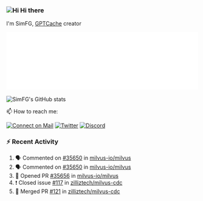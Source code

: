 ### <img src='https://qpluspicture.oss-cn-beijing.aliyuncs.com/6LjjQA/Hi.gif' alt='Hi' width="24"/> Hi there

I'm SimFG, [GPTCache](https://github.com/zilliztech/GPTCache) creator

![Metrics 👋](/metrics.plugin.followup.user.svg)

![SimFG's GitHub stats](https://github-readme-stats.vercel.app/api?username=SimFG&show_icons=true&theme=radical&count_private=true)

📫 How to reach me:

[![Connect on Mail](https://img.shields.io/badge/Ask%20me-anything-1abc9c.svg)](mailto:1142838399@qq.com)
[![Twitter](https://img.shields.io/twitter/follow/FogSim?style=social)](https://twitter.com/FogSim)
[![Discord](https://img.shields.io/discord/1092648432495251507?label=Discord&logo=discord)](https://discord.gg/Q8C6WEjSWV)

### :zap: Recent Activity

<!--START_SECTION:activity-->
1. 🗣 Commented on [#35650](https://github.com/milvus-io/milvus/issues/35650) in [milvus-io/milvus](https://github.com/milvus-io/milvus)
2. 🗣 Commented on [#35650](https://github.com/milvus-io/milvus/issues/35650) in [milvus-io/milvus](https://github.com/milvus-io/milvus)
3. 💪 Opened PR [#35656](https://github.com/milvus-io/milvus/pull/35656) in [milvus-io/milvus](https://github.com/milvus-io/milvus)
4. ❗️ Closed issue [#117](https://github.com/zilliztech/milvus-cdc/issues/117) in [zilliztech/milvus-cdc](https://github.com/zilliztech/milvus-cdc)
5. 🎉 Merged PR [#121](https://github.com/zilliztech/milvus-cdc/pull/121) in [zilliztech/milvus-cdc](https://github.com/zilliztech/milvus-cdc)
<!--END_SECTION:activity-->

